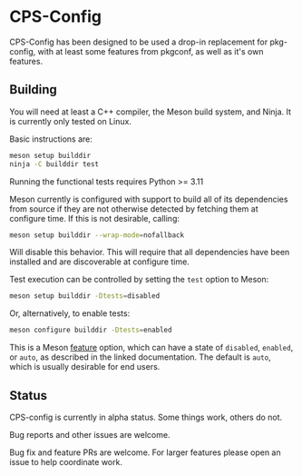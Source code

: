 # CPS-Config

CPS-Config has been designed to be used a drop-in replacement for pkg-config,
with at least some features from pkgconf, as well as it's own features.

## Building

You will need at least a C++ compiler, the Meson build system, and Ninja. It is
currently only tested on Linux.

Basic instructions are:
```sh
meson setup builddir
ninja -C builddir test
```

Running the functional tests requires Python >= 3.11

Meson currently is configured with support to build all of its dependencies
from source if they are not otherwise detected by fetching them at configure time.
If this is not desirable, calling:

```sh
meson setup builddir --wrap-mode=nofallback
```

Will disable this behavior. This will require that all dependencies have been
installed and are discoverable at configure time.

Test execution can be controlled by setting the `test` option to Meson:
```sh
meson setup builddir -Dtests=disabled
```
Or, alternatively, to enable tests:
```sh
meson configure builddir -Dtests=enabled
```
This is a Meson [feature](https://mesonbuild.com/Build-options.html#features)
option, which can have a state of `disabled`, `enabled`, or `auto`, as described
in the linked documentation. The default is `auto`, which is usually desirable
for end users.

## Status

CPS-config is currently in alpha status. Some things work, others do not.

Bug reports and other issues are welcome.

Bug fix and feature PRs are welcome. For larger features please open an issue to
help coordinate work.